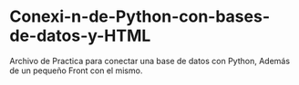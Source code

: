 # Conexi-n-de-Python-con-bases-de-datos-y-HTML
Archivo de Practica para conectar una base de datos con Python, Además de un pequeño Front con el mismo.
